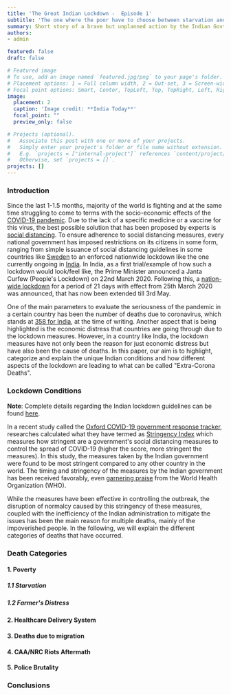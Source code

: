 ```yaml
---
title: 'The Great Indian Lockdown -  Episode 1'
subtitle: 'The one where the poor have to choose between starvation and getting infected by a super-contagious virus'
summary: Short story of a brave but unplanned action by the Indian Govt.
authors:
- admin

featured: false
draft: false

# Featured image
# To use, add an image named `featured.jpg/png` to your page's folder.
# Placement options: 1 = Full column width, 2 = Out-set, 3 = Screen-width
# Focal point options: Smart, Center, TopLeft, Top, TopRight, Left, Right, BottomLeft, Bottom, BottomRight
image:
  placement: 2
  caption: 'Image credit: **India Today**'
  focal_point: ""
  preview_only: false

# Projects (optional).
#   Associate this post with one or more of your projects.
#   Simply enter your project's folder or file name without extension.
#   E.g. `projects = ["internal-project"]` references `content/project/deep-learning/index.md`.
#   Otherwise, set `projects = []`.
projects: []
---
```

### Introduction
Since the last 1-1.5 months, majority of the world is fighting and at the same time struggling to come to terms with the socio-economic effects of the [COVID-19 pandemic](https://www.who.int/emergencies/diseases/novel-coronavirus-2019). Due to the lack of a specific medicine or a vaccine for this virus, the best possible solution that has been proposed by experts is [social distancing](https://www.cdc.gov/coronavirus/2019-ncov/prevent-getting-sick/social-distancing.html). To ensure adherence to social distancing measures, every national government has imposed restrictions on its citizens in some form, ranging from simple issuance of social distancing guidelines in some countries like [Sweden](https://edition.cnn.com/videos/world/2020/04/13/sweden-coronavirus-lockdown-black-lead-vpx.cnn) to an enforced nationwide lockdown like the one currently ongoing in [India](https://mha.gov.in/sites/default/files/ndma%20order%20copy_0.pdf). In India, as a first trial/example of how such a lockdown would look/feel like, the Prime Minister announced a Janta Curfew (People's Lockdown) on 22nd March 2020. Following this, a [nation-wide lockdown](https://mha.gov.in/sites/default/files/MHAorder%20copy_0.pdf) for a period of 21 days with effect from 25th March 2020 was announced, that has now been extended till 3rd May.

One of the main parameters to evaluate the seriousness of the pandemic in a certain country has been the number of deaths due to coronavirus, which stands at [358 for India](https://www.worldometers.info/coronavirus/country/india/), at the time of writing. Another aspect that is being highlighted is the economic distress that countries are going through due to the lockdown measures. However, in a country like India, the lockdown measures have not only been the reason for just economic distress but have also been the cause of deaths. In this paper, our aim is to highlight, categorize and explain the unique Indian conditions and how different aspects of the lockdown are leading to what can be called "Extra-Corona Deaths". 

### Lockdown Conditions

**Note**: Complete details regarding the Indian lockdown guidelines can be found [here](https://mha.gov.in/sites/default/files/Guidelines_0.pdf).

In a recent study called the [Oxford COVID-19 government response tracker](https://covidtracker.bsg.ox.ac.uk/), researches calculated what they have termed as [Stringency Index](https://www.bsg.ox.ac.uk/sites/default/files/Calculation%20and%20presentation%20of%20the%20Stringency%20Index.pdf) which measures how stringent are a government's social distancing measures to control the spread of COVID-19 (higher the score, more stringent the measures). In this study, the measures taken by the Indian government were found to be most stringent compared to any other country in the world. The timing and stringency of the measures by the Indian government has been received favorably, even [garnering praise](https://www.livemint.com/news/india/who-praises-pm-modi-s-timely-and-tough-decision-on-corona-lockdown-2-0-11586851502720.html) from the World Health Organization (WHO).

While the measures have been effective in controlling the outbreak, the disruption of normalcy caused by this stringency of these measures, coupled with the inefficiency of the Indian administration to mitigate the issues has been the main reason for multiple deaths, mainly of the impoverished people. In the following, we will explain the different categories of deaths that have occurred. 

### Death Categories

#### 1. Poverty
##### 1.1 Starvation

##### 1.2 Farmer's Distress

#### 2. Healthcare Delivery System

#### 3. Deaths due to migration

#### 4. CAA/NRC Riots Aftermath

#### 5. Police Brutality

### Conclusions

